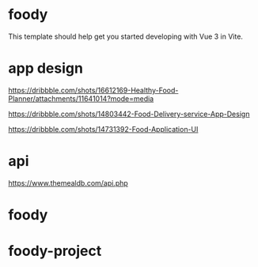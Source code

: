# foody

This template should help get you started developing with Vue 3 in Vite.

# app design

https://dribbble.com/shots/16612169-Healthy-Food-Planner/attachments/11641014?mode=media

https://dribbble.com/shots/14803442-Food-Delivery-service-App-Design

https://dribbble.com/shots/14731392-Food-Application-UI

# api

https://www.themealdb.com/api.php

# foody

# foody-project
